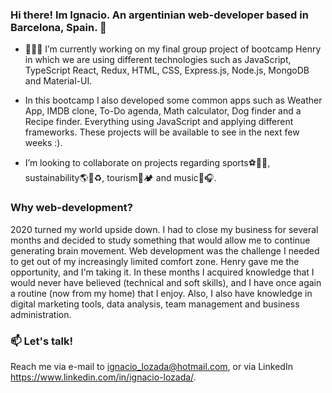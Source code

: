 ### Hi there! Im Ignacio. An argentinian web-developer based in Barcelona, Spain. 👋

-   👨🏽‍💻 I’m currently working on my final group project of bootcamp Henry in which we are using different technologies such as JavaScript, TypeScript React, Redux, HTML, CSS, Express.js, Node.js, MongoDB and Material-UI. 
- In this bootcamp I also developed some common apps such as Weather App, IMDB clone, To-Do agenda, Math calculator, Dog finder and a Recipe finder. Everything using JavaScript and applying different frameworks. These projects will be available to see in the next few weeks :).

- I’m looking to collaborate on projects regarding sports⚽🏉🏀, sustainability🌎🌱♻️, tourism🏨🏕️  and music🎸🎧. 

### Why web-development?
  2020 turned my world upside down. I had to close my business for several months and decided to study something that would allow me to continue generating brain movement. Web development was the challenge I needed to get out of my increasingly limited comfort zone. Henry gave me the opportunity, and I'm taking it. In these  months I acquired knowledge that I would never have believed (technical and soft skills), and I have once again a routine (now from my home) that I enjoy. Also, I also have knowledge in digital marketing tools, data analysis, team management and business administration.

### 📫 Let's talk!
Reach me via e-mail to ignacio_lozada@hotmail.com, or via LinkedIn https://www.linkedin.com/in/ignacio-lozada/. 


